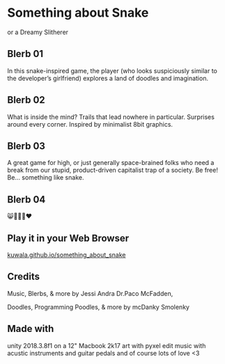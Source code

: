 # Something about Snake
or a Dreamy Slitherer

## Blerb 01
In this snake-inspired game, the player (who looks suspiciously similar to the developer’s girlfriend) explores a land of doodles and imagination.

## Blerb 02
What is inside the mind? Trails that lead nowhere in particular. Surprises around every corner. Inspired by minimalist 8bit graphics.

## Blerb 03
A great game for high, or just generally space-brained folks who need a break from our stupid, product-driven capitalist trap of a society. Be free! Be... something like snake.

## Blerb 04
😸🤷‍♀️🐍❤️

## Play it in your Web Browser
[kuwala.github.io/something_about_snake](https://kuwala.github.io/something_about_snake/)
## Credits
Music, Blerbs, & more by Jessi Andra Dr.Paco McFadden,

Doodles, Programming Poodles, & more by mcDanky Smolenky

## Made with
unity 2018.3.8f1 on a 12" Macbook 2k17
art with pyxel edit
music with acustic instruments and guitar pedals
and of course lots of love <3

